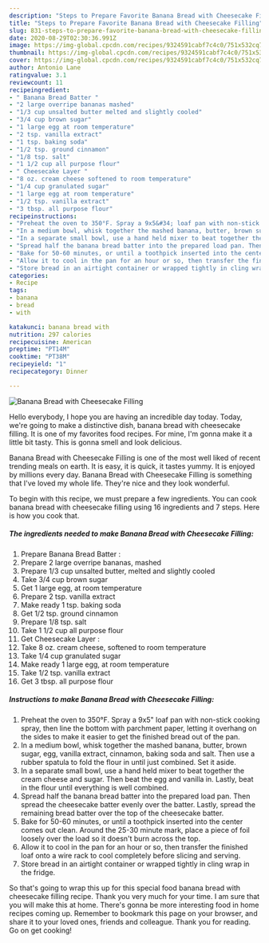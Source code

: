 ```yaml
---
description: "Steps to Prepare Favorite Banana Bread with Cheesecake Filling"
title: "Steps to Prepare Favorite Banana Bread with Cheesecake Filling"
slug: 831-steps-to-prepare-favorite-banana-bread-with-cheesecake-filling
date: 2020-08-29T02:30:36.991Z
image: https://img-global.cpcdn.com/recipes/9324591cabf7c4c0/751x532cq70/banana-bread-with-cheesecake-filling-recipe-main-photo.jpg
thumbnail: https://img-global.cpcdn.com/recipes/9324591cabf7c4c0/751x532cq70/banana-bread-with-cheesecake-filling-recipe-main-photo.jpg
cover: https://img-global.cpcdn.com/recipes/9324591cabf7c4c0/751x532cq70/banana-bread-with-cheesecake-filling-recipe-main-photo.jpg
author: Antonio Lane
ratingvalue: 3.1
reviewcount: 11
recipeingredient:
- " Banana Bread Batter "
- "2 large overripe bananas mashed"
- "1/3 cup unsalted butter melted and slightly cooled"
- "3/4 cup brown sugar"
- "1 large egg at room temperature"
- "2 tsp. vanilla extract"
- "1 tsp. baking soda"
- "1/2 tsp. ground cinnamon"
- "1/8 tsp. salt"
- "1 1/2 cup all purpose flour"
- " Cheesecake Layer "
- "8 oz. cream cheese softened to room temperature"
- "1/4 cup granulated sugar"
- "1 large egg at room temperature"
- "1/2 tsp. vanilla extract"
- "3 tbsp. all purpose flour"
recipeinstructions:
- "Preheat the oven to 350°F. Spray a 9x5&#34; loaf pan with non-stick cooking spray, then line the bottom with parchment paper, letting it overhang on the sides to make it easier to get the finished bread out of the pan."
- "In a medium bowl, whisk together the mashed banana, butter, brown sugar, egg, vanilla extract, cinnamon, baking soda and salt. Then use a rubber spatula to fold the flour in until just combined. Set it aside."
- "In a separate small bowl, use a hand held mixer to beat together the cream cheese and sugar. Then beat the egg and vanilla in. Lastly, beat in the flour until everything is well combined."
- "Spread half the banana bread batter into the prepared load pan. Then spread the cheesecake batter evenly over the batter. Lastly, spread the remaining bread batter over the top of the cheesecake batter."
- "Bake for 50-60 minutes, or until a toothpick inserted into the center comes out clean. Around the 25-30 minute mark, place a piece of foil loosely over the load so it doesn&#39;t burn across the top."
- "Allow it to cool in the pan for an hour or so, then transfer the finished loaf onto a wire rack to cool completely before slicing and serving."
- "Store bread in an airtight container or wrapped tightly in cling wrap in the fridge."
categories:
- Recipe
tags:
- banana
- bread
- with

katakunci: banana bread with 
nutrition: 297 calories
recipecuisine: American
preptime: "PT14M"
cooktime: "PT38M"
recipeyield: "1"
recipecategory: Dinner

---
```



![Banana Bread with Cheesecake Filling](https://img-global.cpcdn.com/recipes/9324591cabf7c4c0/751x532cq70/banana-bread-with-cheesecake-filling-recipe-main-photo.jpg)

Hello everybody, I hope you are having an incredible day today. Today, we're going to make a distinctive dish, banana bread with cheesecake filling. It is one of my favorites food recipes. For mine, I'm gonna make it a little bit tasty. This is gonna smell and look delicious.

Banana Bread with Cheesecake Filling is one of the most well liked of recent trending meals on earth. It is easy, it is quick, it tastes yummy. It is enjoyed by millions every day. Banana Bread with Cheesecake Filling is something that I've loved my whole life. They're nice and they look wonderful.




To begin with this recipe, we must prepare a few ingredients. You can cook banana bread with cheesecake filling using 16 ingredients and 7 steps. Here is how you cook that.

<!--inarticleads1-->

##### The ingredients needed to make Banana Bread with Cheesecake Filling:

1. Prepare  Banana Bread Batter :
1. Prepare 2 large overripe bananas, mashed
1. Prepare 1/3 cup unsalted butter, melted and slightly cooled
1. Take 3/4 cup brown sugar
1. Get 1 large egg, at room temperature
1. Prepare 2 tsp. vanilla extract
1. Make ready 1 tsp. baking soda
1. Get 1/2 tsp. ground cinnamon
1. Prepare 1/8 tsp. salt
1. Take 1 1/2 cup all purpose flour
1. Get  Cheesecake Layer :
1. Take 8 oz. cream cheese, softened to room temperature
1. Take 1/4 cup granulated sugar
1. Make ready 1 large egg, at room temperature
1. Take 1/2 tsp. vanilla extract
1. Get 3 tbsp. all purpose flour




<!--inarticleads2-->

##### Instructions to make Banana Bread with Cheesecake Filling:

1. Preheat the oven to 350°F. Spray a 9x5&#34; loaf pan with non-stick cooking spray, then line the bottom with parchment paper, letting it overhang on the sides to make it easier to get the finished bread out of the pan.
1. In a medium bowl, whisk together the mashed banana, butter, brown sugar, egg, vanilla extract, cinnamon, baking soda and salt. Then use a rubber spatula to fold the flour in until just combined. Set it aside.
1. In a separate small bowl, use a hand held mixer to beat together the cream cheese and sugar. Then beat the egg and vanilla in. Lastly, beat in the flour until everything is well combined.
1. Spread half the banana bread batter into the prepared load pan. Then spread the cheesecake batter evenly over the batter. Lastly, spread the remaining bread batter over the top of the cheesecake batter.
1. Bake for 50-60 minutes, or until a toothpick inserted into the center comes out clean. Around the 25-30 minute mark, place a piece of foil loosely over the load so it doesn&#39;t burn across the top.
1. Allow it to cool in the pan for an hour or so, then transfer the finished loaf onto a wire rack to cool completely before slicing and serving.
1. Store bread in an airtight container or wrapped tightly in cling wrap in the fridge.




So that's going to wrap this up for this special food banana bread with cheesecake filling recipe. Thank you very much for your time. I am sure that you will make this at home. There's gonna be more interesting food in home recipes coming up. Remember to bookmark this page on your browser, and share it to your loved ones, friends and colleague. Thank you for reading. Go on get cooking!
